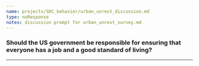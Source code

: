 ```yaml
---
name: projects/SDC_behavior/urban_unrest_discussion.md
type: noResponse
notes: discussion prompt for urban_unrest_survey.md
---
```


### Should the US government be responsible for ensuring that everyone has a job and a good standard of living?

---
